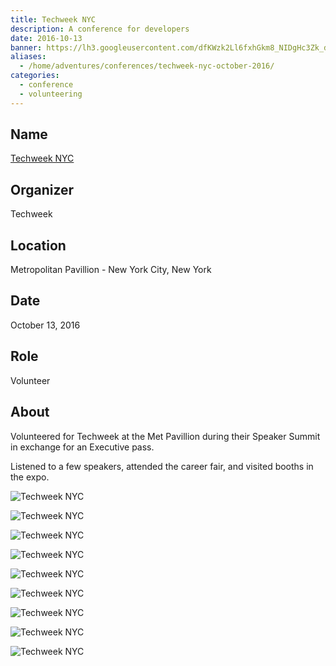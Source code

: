 ```yaml
---
title: Techweek NYC
description: A conference for developers
date: 2016-10-13
banner: https://lh3.googleusercontent.com/dfKWzk2Ll6fxhGkm8_NIDgHc3Zk_d4p852Iq5seS_ePSbViBsgsXbcY_M3VksB9Ga2gRUmqT_912c2GHdYGzqz9qDmPW-kvxL4WSsYSfX3geYiq4oEAJhLV57n8JZDWR_PaXNHhmHjKajr6V13nylkr4uggDZGVA7lClkuPAKYjtwzBj4Je9fkjqI38l1aVcDFc8P8O7ixZiwuYpY0fGrAxoiQpttbYrZMrkbdiFuDHsoHdHn0pP9ZqdpO23QkO8D3AxXDkYC7ttaDGObUgZLR58r55mOESc0QVCNIcRvRse0rMEAFz28bZdj7h4GHsKWjsUh3hcfuRKY-35u_j8ySMmBueniJWLYZ3PoSLSlW7UlQP9OC6WKFQeoBF4nRb7v5Qdx-2pcDYclAxK1UUsXpm4wvioP57ZyAh7BQYdw9J8cuPvoPAvVceot3sij8luLlsqXi0bYjwPanrodysN0R1Wc1BMN1Ty3EctdGUVHzS5muxJuStoi8H-JauJU2NnaNP2OUMfxyC1uLwyq8g9xXbBE3peMpUksM0NYlsyuzyKv-eoTQ4cAkryj_ESQpCtXjUfpWptZEu8_GZOH71yf168o5EcjlUpEZuca2glGgPuFWHXEqPOvr30wS5-fh1f=w727-h969-no
aliases:
  - /home/adventures/conferences/techweek-nyc-october-2016/
categories:
  - conference
  - volunteering
---
```


## Name

[Techweek NYC](https://techweek.com)

## Organizer

Techweek

## Location

Metropolitan Pavillion - New York City, New York

## Date

October 13, 2016

## Role

Volunteer

## About

Volunteered for Techweek at the Met Pavillion during their Speaker Summit in exchange for an Executive pass.

Listened to a few speakers, attended the career fair, and visited booths in the expo.

![Techweek NYC](https://lh3.googleusercontent.com/ksmDCxh6_Ztn0E3xWWbP_EbFLupArfE2UC_VW7unpXpG0tYtEKGYF4wZO7FNBPGM5lMZGCln8nxmNQF_xJcPn7tv4YdA7FqWnfYTYM6Nl1XhNMjTaYTTolws1WMlsp4aWMq1ZW1N1182OBEeSg7a5p4HykhZy5LtfzRrZmMDqmNs3gSP2seZ_QguZFWmoKy6o0Nlix-mqSDAwuzWVFgtMoTCdaEilur2RODxupQkA6-lbY-YU-l4NMkmeDZWBkJsIQmN6tDT_muZBJ0bgmxxs2IFEHVUHdpADH0G-HYa1tOsF-L30AtD9_nl9zDvFKG9uw1Xm3vrV6TGyDC8ABAMNGJacYtigTVCRz4GQnNd99TP91P3P4PHYW_GpaOXCdRavLsVp-Ha2PzcMdJ6vzwMqyJSfZiMChqi9LHdY4LSCLofFrOAeMxWSXflDrxaIw5ztOnWEGHzox9clvET0wpK-EEUgbwFqF1wtU-m5Q3914UDltbraRYTiapM76KSPjll_ypzs8ZqFen4xg5zJqzdkWjSDNm3-SflKYmsKdzc8hkcqr1fkeVdQuHZOlgp2-mqQAZN9BCGEwQRJ_uxKqX5yiirobBSRPoXzhrke_XMk3tGFyK64RxvJaEqMLSs1uz2=w1292-h969-no)

![Techweek NYC](https://lh3.googleusercontent.com/Emv9xVD6CrgO46NnNvnp4i80ceC6JDF75VGUwSHDWIk0RfNA44Ccy9kBu_Emu1fS60ndAQxCizuET9alhymsKk6zzjIdhQsGUjetNU7rbxQ2CMrHyk3vfojmNEKVx7PT1k8LKcsVqWM5IJ9urkBuPIBZ3i6Hv9qAwnA8r3mNkSBIc_Hvy3vx5RexWRFG-2r8S7hPMyL-iBae0eJ8pw6JxEBZ4AAyd72c7MqoBgsZwr8MVl-2a6Liqhxe2OQvJmVWzEFJ3aC2_2ThtWNqZGyzZV7IyJcYzarQrMCA0Dkvsr0xrKkWhQbtXrPUyFlLADkaPqoaLIhav5Y-EJe0MKOOQsheBKpu4rIsAB-P_aj7tuj6UAgxGlePRw5FMNMaUtmSqKIf0x--07_teGRnBFUDrFfpkFeD198QIWFQCn3XH0X25BkVkruKHYXN33zEnyPILiBbZPSgP514iEZhQDqL-wWgXFOkcmnp8vgvNfLDLCO6hOr7fL0DOw9bhqD_Lcszx4_1SijYrpvZB2l4LX0xujl6doDiDuE17zamtIB5b8dABz_ljkM9sp_Z5pd79RK0JChCdCUIvSax3ErLenAyI9ygOUFhyYZvsS4U5iv-XAU-GNcwzswhN0_AoIsPo-KO=w1292-h969-no)

![Techweek NYC](https://lh3.googleusercontent.com/4_mzovvu454GkCwL7M-vdsiHS_nosxzi0UtF9MDuGDN5pDJ9s16-G6zWWeeu4R14TTC5PFwxRemaeUf6mwaL-PBA_hW_wcfuHhQLnkkWARAerL0awgWug-Qb673wQZv_LB-4lZYzMswdTo7baemHaHdnkikbbQCseQI79KprjnDqPCunInP6fZKzfK5T50qpshUcuiMdzW5jLoSaxTY7aOff5_w1oJH6SGdSerhxbSPdfgXqby-R_LviE1o1sDKAOc8m_KSice0oMCQGgJvgXxJckvDPvlTm0t8CgNU1rBB386DbZ2XVYgOwO7v4SlHrs5266DN9G0LtjXLCDXtrtd6PbxOPa9Gjv1ri4BVaj7NPy7qsQTUlsCn9P8H5s_CLzaUhOXsBUKA2gcKhpBA_be6rlUCEjEDbnng_ZZP0lTBsSXexUzGBwfVX5o35s_A-3C5xSb30ylPIsWyK5Ksudx0a7Dh4CIZbdonhDlIfYtrc_RerCUW_8ub-HtA_uvrH69nmuSfqHgqMtTYV-VkrEgpZaMyqt2QBsnIZOFv6_CL4aYB5FZkZnapPKb9ovheIO3eIr_Aopx1SqYZM0Kpf1ob7hVYoM3vd2AVXCfKpVgAhs5_wdZ5MpvSLhchIigQ-=w727-h969-no)

![Techweek NYC](https://lh3.googleusercontent.com/JkPKkxsIY5lbhvA4XU0VU9aiNKq_sztW_QIaCKyvNAxBdzamC-ESHm0Hwy2euRfNXETJX4-PW0FPX7mgLhEqtJA8Rzzaev_hgOcilWgGSLsb_EgbNc82sN34afYIx7ZvVmm7D1WK1QZFeBsgAJlPYULdmtqCvTF5MCzBMFqOVqUBX9Uphtuiwx7OOVXtx24PpqRAwtH-IEoibPIMhArP6UVLNQDiMa1q4WZZgk0mpG_WitBnigkKvlutVEj_0t5dRK16AAyed2jCS5Cz93lEyXVcQ7NcKzzBdakDAvzay35LtphHDKj7DTOlNgm_Ja0HW6zN6JY1gbzkwhhXN12OJwQLxr-tfJ9LYIqykHcHjMYiUUGpjKTvVqhtDVh3dm2HOq9QAx4KcbnG68LqdzqKRfJzrf716cmREVC-wXThlkwItBiO51djDpPoOY-U3ct0PN--JlgBOc3Og0UtQu-bHs7MJLw6i-VIdIpb9bUqSVfZnt2aCcevJb6310Wwgs9DFmwMnuVEA9tYkuK_oWf_lLAhqz175PCnvS-T5JiB4-EaN-CTsPND1g3SewTo-mO31Qk1Cam8dIAARLOn7TltFabflIa_E9I9FP8su08I6hclkPydU5zEUhSYmfwu-dsJ=w1292-h969-no)

![Techweek NYC](https://lh3.googleusercontent.com/2SXa6wfRmdqiIQXDD4Kw95DoDiN6ExF2iUT_O2cbLF5guQzVwKqKVq5R7aOIiN9Mdw5n1kbHz-O5zrhO_IkdIWbIAilkbBVhfGei-HeDWLn1lSGeTLBqGpQgipYjDn3w9-0IorTQvZfwywbZ3PJRVFGDg3Dvyvc9WNJx12GrOlOWxPmKhfNCMpbFcZmDxlYObGZ845p4ZfCTWLqgcd73GNGRWHLtoIgQmth6bRxJAtQIpzXzyLBcF_fsmDON5ORwbMkHKD1lLjkCWhPimBghTrR3fi2ugfLlHoH86JMRq8qEgDHPoYgeqZCW7rbUuXa-Ncqe0m0t-0TS2EWWfA1Q37c7fWIzOkN7CBadSIuGmKChfJdr4ec5pXXlmJpfBDcb2Ks7Y-jYXFAlMstK0cFu67vqeQL1BQ9L2lB_v8LsiFzAGTVno_kzpKTCIl6mfNxvdSsYAFoXehBtXuuQzHJTkVON_6RKK__xueP7VaWAOSdgoiY1mGGsd1qJfx_RPOcRkzhhKnLiu8c_MC1RpsL0ihizZodkffTle8UFg0kLommguEM5ROvFyQFbQPNvN50dWfPg07fyZj_a6ZZq6csuqUztiqIt2ATw4v4WljftXAmf9FyM_46UcxLG_gGvxWmY=w1292-h969-no)

![Techweek NYC](https://lh3.googleusercontent.com/SreIrAKSB7vbHFjG515cY7dKJcpoldeyxZQfyPW6CJ5TZplwHI2dlJthbMyCLFt1lV-rlMiAmKyRXudgfjKgJHr0mCzIoGEKdUpF4-8PZk0bT7tFyATEhBpRJx7AbcX-hjUqDltVHRj51JjgQNAd_ienkKjy8Hx4NoVRWDvOLoiNlTlCuExI1WpJOnIOxCogxE-DrQSAffSM0kWJ1P3W8ajorcViLGtVEomnxcOFTOIORbe79DYzkcAtuUymaSriQCHOxfh7RpDZnzHfdw394OjbdlR2eI3TWlYBsld4YWK1hW7ET5LH_PTP-8DAgEC_VT4ZN652X-x-Ki562gjyHKnrQIuncMphszKC_BuUqJdAr5d5J9B_TC1p47RRotRG4sLNmIca8clmi6ZHx-r02F6NOWjIcZ2iFxQUOpUceyZmiz_9nBuehhergYsMI6wOGv6QKLz5qDpUw7XxLYhvNIqmEebnNzieSYv69IZbGngyVbFBeulN0OdbSB8mi7fFv_Rj8SDC8AOymfZ-uuvkAK8zUo5-2SnJ1S5idpQGCvFXD1sGO4Aj2v28pRx460g_q_ta3Vb2JqRbKYIBc1gtuWpkoz-dErL4gmwCmJ6H2WC6pk-0TWcld5kELGC4WVCU=w1292-h969-no)

![Techweek NYC](https://lh3.googleusercontent.com/16iMPcv_67C56LDlf5jfO9jUj0lbT8Hg9Dqss8RUrSurjhR9pmIhlQGEgnX1SKc_BULJPt5dKzSvVYmwNDsIOoBTKDQPSMXYAo3Wmg7eJq2EaprIX05lzJaiO7n3TY1XDjcp6eaVqAn8EV5JcXQ3DSDixqinHluTpXSB-jn7tiiukOGfOoyrq6AXRVMJL4SCfqb13Ncgivso9fCZ4eF7cBNf94r9ABbDfcBdPdR7WzrULelHBmmtBfen7-fyn3IwbjGgmPtZTv4fqXuTMibBmkSiNhTbQ1PpWFc5iHIjs21HEbicDq72pWB3rApqlPyb6S3FdVcnR3x69F2dEtDHILqmOabepCaI6o9QP4l9vDG1GcqZbjIAprRweLnO-LAJBprcm5i-ngYVlxguDqrAQ5V2RcKVKtq_P8cRv3f1y3V31RUg7xhZkorY-ygyDTg_PY4f4xS50ZDCHDqFmR1U2BUhKg_q1pR6XpBeVYx4vZXL1hdr1umjX44Lu20dtzRkN0LftB7YdArhj2vQBtz02li-CjGlCa1GktQgXLtTIO2MOMoAzZa3mmw2QDolD0lzsX9vC2QToLO9Rtxi2WNreiID2Jyk73DK0mDfdCCwZOzjIltlOfalBSww16SKVMe0=w1292-h969-no)

![Techweek NYC](https://lh3.googleusercontent.com/p4OlZGCa2ZRrKOU3GpPx6AfY4Gc2hAg1YSRAJA10jfPoxt0QT0AeRZcEzp7AVkexqrudnAay6fqY7TJtSRsvdGE0G-cLAI4cqBf4UPAOeYIDfJqu_sMcnQsjf0Na7vHAxNDRvSsV-ulcvxpllu95FLZF97KzK-aeq4Ds3KNI8meggHIa6voAwwgzJIqkUhmqTpg4kqZ0Qw_71MbM83lNwWlyeON_PlqPOyjEXkpBID6m2bYb0OOfyHNGaACe48EZMYZKj7OJPBCEhYO63q6ltsKRgUdK5Xut7Av_BqXCnyCqwXDEMtP5sjxK4VFY1Pi6HotjcppyzbSDC3wISNsAmEXf-zlk-45pZXgmAdD-nukhwe2HRVh49xoET1sAJSxEIImHqT3Dj2mh-Oi0MZjFiLkbAfU5wkI5I1vH0yat-tABoAQCVHplJbs5htuZs6xSBNFhW0OfA_1gWM7R0EiyLhrnCzCgwrwNc5wQMlOMWHnTczPXk_dmBi8uAwko1wcffZBlfuSf1WWWMoSQzSH2XkFojtcrX3uywF26YYneyWRkwaJ5iwfJjMHmOopjII_kNiEZqADseUI3s1qXTv_R6aO-NfV01mj-rrdYzEWdlO0aV4XJj01OUGRryPzMMnZL=w1292-h969-no)

![Techweek NYC](https://lh3.googleusercontent.com/_1db7pg9DotNEaymLNjMz-QOPS1y_-X7Nq3RIfTWKKRKJnpkwaHbDy9MbqJQWQzhS599PhzYSI_urAS2EwHfxiKVVOZ5CAc0supMqzb9WCz6ZaTfhnymnhU-AmFfTAdA91k4RAajpaNhwl3GfO8XSlXZ3Dggn-RfdyX_B3ZT_GZBGj1hSBqD42awp9sxDRC1zPyqC8n-mk0JdxVqv504sdjeO5okBB7txZKGcIN2XMbBpx914RGYDKkszMT0vMygwyuPQ6VyNyKnLvrgurP7HoHZ5CNG4jacZbun3DM-xf_1HY8qXeoVcUZDhaw8I4lPlNuT0-kvjQ1yhYz0mlXKOTAYdnf9jEhBW_4xH6sCcrLKFSeBTmTjXG79Xpub2bLUjsWTvy0nnZFOywCkNElNRZOg5Gfr0g-lzJDhKyXf5zUlKQhzIvwAc4j2iBIdwDjX2pb6M_vWjqBcQtHfJxDcXO1O0DbhItM8UJJGWXxs6cQn-nG8rLbN6pGlCMRnPAW3v9SuFB8nepZP1ADlUYsV3phE_uPR0KkFvOzYxWClx5c5s4WHchXo-V-P1uirzPIP-pzv42WEkLzhCzG00BWwKwjuYtMSjpGDC81vapSWVH7EIO_Xxn0sbvmdKdaB6mg9=w727-h969-no)
